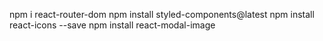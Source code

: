 

npm i react-router-dom
npm install styled-components@latest
npm install react-icons --save
npm install react-modal-image





